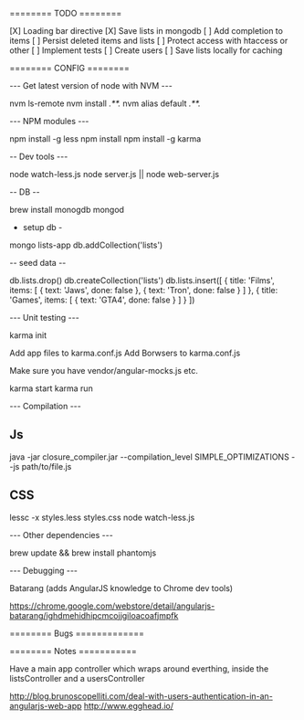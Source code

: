 ======== TODO ========

[X] Loading bar directive
[X] Save lists in mongodb
[ ] Add completion to items
[ ] Persist deleted items and lists
[ ] Protect access with htaccess or other
[ ] Implement tests
[ ] Create users
[ ] Save lists locally for caching

======== CONFIG ========

--- Get latest version of node with NVM ---

nvm ls-remote
nvm install *.**.*
nvm alias default *.**.*

--- NPM modules ---

npm install -g less
npm install
npm install -g karma

-- Dev tools ---

node watch-less.js
node server.js || node web-server.js

-- DB --

brew install monogdb
mongod

- setup db -

mongo lists-app
db.addCollection('lists')

-- seed data --

db.lists.drop()
db.createCollection('lists')
db.lists.insert([
  {
    title: 'Films', 
    items: [
      {
        text: 'Jaws', 
        done: false
      }, 
      {
        text: 'Tron', 
        done: false
      }
    ]
  },
  {
    title: 'Games', 
    items: [
      {
        text: 'GTA4', 
        done: false
      }
    ]
  }
])

--- Unit testing ---

karma init

Add app files to karma.conf.js
Add Borwsers to karma.conf.js

Make sure you have vendor/angular-mocks.js etc.

karma start
karma run

--- Compilation ---

## Js

java -jar closure_compiler.jar --compilation_level SIMPLE_OPTIMIZATIONS --js path/to/file.js

## CSS

lessc -x styles.less styles.css
node watch-less.js

--- Other dependencies ---

brew update && brew install phantomjs

--- Debugging ---

Batarang (adds AngularJS knowledge to Chrome dev tools)

https://chrome.google.com/webstore/detail/angularjs-batarang/ighdmehidhipcmcojjgiloacoafjmpfk

======== Bugs =============

======== Notes ===========

Have a main app controller which wraps around everthing, inside the listsController
and a usersController

http://blog.brunoscopelliti.com/deal-with-users-authentication-in-an-angularjs-web-app
http://www.egghead.io/
